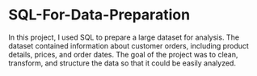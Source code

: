 # SQL-For-Data-Preparation
In this project, I used SQL to prepare a large dataset for analysis. The dataset contained information about customer orders, including product details, prices, and order dates. The goal of the project was to clean, transform, and structure the data so that it could be easily analyzed.



